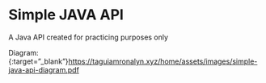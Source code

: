 # Simple JAVA API
A Java API created for practicing purposes only

Diagram: {:target=”_blank”}https://taguiamronalyn.xyz/home/assets/images/simple-java-api-diagram.pdf

